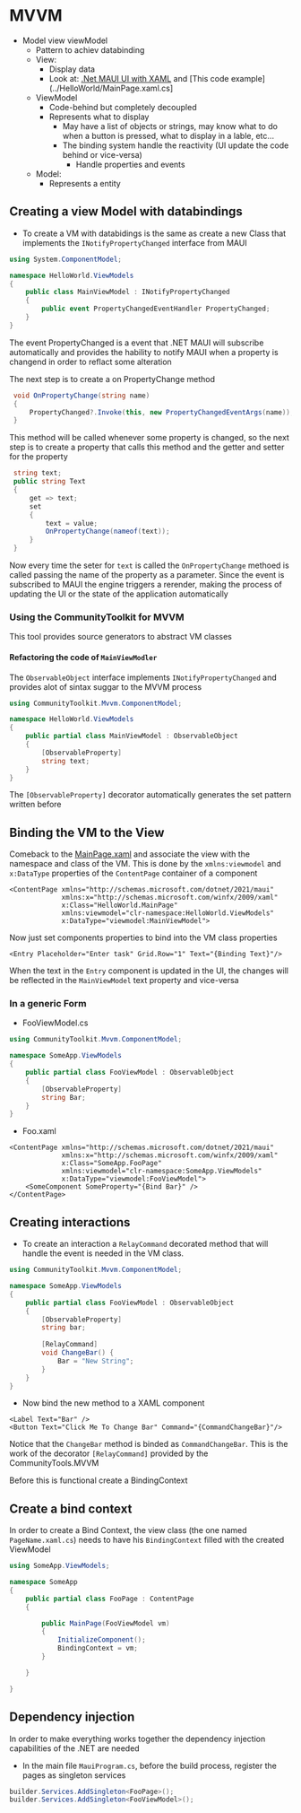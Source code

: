 # MVVM
- Model view viewModel
  - Pattern to achiev databinding
  - View:
    - Display data
    - Look at: [.Net MAUI UI with XAML](./4.MAUI-UI-with-XAML.md) and [This code example](../HelloWorld/MainPage.xaml.cs]
  - ViewModel
    - Code-behind but completely decoupled
    - Represents what to display
      - May have a list of objects or strings, may know what to do when a button is pressed, what to display in a lable, etc...
      - The binding system handle the reactivity (UI update the code behind or vice-versa)
        - Handle properties and events
  - Model:
    - Represents a entity
## Creating a view Model with databindings
- To create a VM with databidings is the same as create a new Class that implements the `INotifyPropertyChanged` interface from MAUI
```cs
using System.ComponentModel;

namespace HelloWorld.ViewModels
{
    public class MainViewModel : INotifyPropertyChanged
    {
        public event PropertyChangedEventHandler PropertyChanged;
    }
}
```
The event PropertyChanged is a event that .NET MAUI will subscribe automatically and provides the hability to notify MAUI when a property is changend in order to reflact some alteration

The next step is to create a on PropertyChange method
```cs
 void OnPropertyChange(string name)
 {
     PropertyChanged?.Invoke(this, new PropertyChangedEventArgs(name));
 }
```
This method will be called whenever some property is changed, so the next step is to create a property that calls this method and the getter and setter for the property
```cs
 string text;
 public string Text
 {
     get => text;
     set
     {
         text = value;
         OnPropertyChange(nameof(text));
     }
 }
```
Now every time the seter for `text` is called the `OnPropertyChange` methoed is called passing the name of the property as a parameter. Since the event is subscribed to MAUI the engine triggers a rerender, making the process of updating the UI or the state of the application automatically 

### Using the CommunityToolkit for MVVM
This tool provides source generators to abstract VM classes

#### Refactoring the code of `MainViewModler`


The `ObservableObject` interface implements `INotifyPropertyChanged` and provides alot of sintax suggar to the MVVM process
```cs
using CommunityToolkit.Mvvm.ComponentModel;

namespace HelloWorld.ViewModels
{
    public partial class MainViewModel : ObservableObject
    {
        [ObservableProperty]
        string text;
    }
}
```
The `[ObservableProperty]` decorator automatically generates the set pattern written before

## Binding the VM to the View
Comeback to the [MainPage.xaml](../HelloWorld/MainPage.xaml) and associate the view with the namespace and class of the VM. This is done by the `xmlns:viewmodel` and `x:DataType` properties of the `ContentPage` container of a component
```xaml
<ContentPage xmlns="http://schemas.microsoft.com/dotnet/2021/maui"
             xmlns:x="http://schemas.microsoft.com/winfx/2009/xaml"
             x:Class="HelloWorld.MainPage"
             xmlns:viewmodel="clr-namespace:HelloWorld.ViewModels"
             x:DataType="viewmodel:MainViewModel">
```
Now just set components properties to bind into the VM class properties

```xaml
<Entry Placeholder="Enter task" Grid.Row="1" Text="{Binding Text}"/>
```
When the text in the `Entry` component is updated in the UI, the changes will be reflected in the `MainViewModel` text property and vice-versa

### In a generic Form
- FooViewModel.cs
```cs
using CommunityToolkit.Mvvm.ComponentModel;

namespace SomeApp.ViewModels
{
    public partial class FooViewModel : ObservableObject
    {
        [ObservableProperty]
        string Bar;
    }
}
```
- Foo.xaml
```xaml
<ContentPage xmlns="http://schemas.microsoft.com/dotnet/2021/maui"
             xmlns:x="http://schemas.microsoft.com/winfx/2009/xaml"
             x:Class="SomeApp.FooPage"
             xmlns:viewmodel="clr-namespace:SomeApp.ViewModels"
             x:DataType="viewmodel:FooViewModel">
    <SomeComponent SomeProperty="{Bind Bar}" />
</ContentPage>
```

## Creating interactions
- To create an interaction a `RelayCommand` decorated method that will handle the event is needed in the VM class.
```cs
using CommunityToolkit.Mvvm.ComponentModel;

namespace SomeApp.ViewModels
{
    public partial class FooViewModel : ObservableObject
    {
        [ObservableProperty]
        string bar;
        
        [RelayCommand]
        void ChangeBar() { 
            Bar = "New String";
        }
    }
}
```
- Now bind the new method to a XAML component
```xaml
<Label Text="Bar" />
<Button Text="Click Me To Change Bar" Command="{CommandChangeBar}"/>
```
Notice that the `ChangeBar` method is binded as `CommandChangeBar`. This is the work of the decorator `[RelayCommand]` provided by the CommunityTools.MVVM

Before this is functional create a BindingContext

## Create a bind context
In order to create a Bind Context, the view class (the one named `PageName.xaml.cs`) needs to have his `BindingContext` filled with the created ViewModel
```cs
using SomeApp.ViewModels;

namespace SomeApp
{
    public partial class FooPage : ContentPage
    {

        public MainPage(FooViewModel vm)
        {
            InitializeComponent();
            BindingContext = vm;
        }

    }

}
```
## Dependency injection
In order to make everything works together the dependency injection capabilities of the .NET are needed
- In the main file `MauiProgram.cs`, before the build process, register the pages as singleton services
```cs
builder.Services.AddSingleton<FooPage>();
builder.Services.AddSingleton<FooViewModel>();
```
